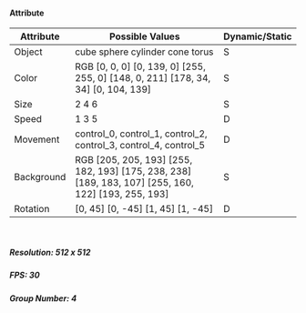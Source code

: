 #### Attribute
|Attribute|Possible Values|Dynamic/Static|
|---|---|---|
|Object|cube sphere cylinder cone torus |S|
|Color|RGB [0, 0, 0] [0, 139, 0] [255, 255, 0] [148, 0, 211] [178, 34, 34] [0, 104, 139] |S|
|Size|2 4 6 |S|
|Speed|1 3 5 |D|
|Movement|control_0, control_1, control_2, control_3, control_4, control_5|D|
|Background|RGB [205, 205, 193] [255, 182, 193] [175, 238, 238] [189, 183, 107] [255, 160, 122] [193, 255, 193] |S|
|Rotation|[0, 45] [0, -45] [1, 45] [1, -45] |D|
&nbsp;
##### Resolution: 512 x 512
##### FPS: 30
##### Group Number: 4
